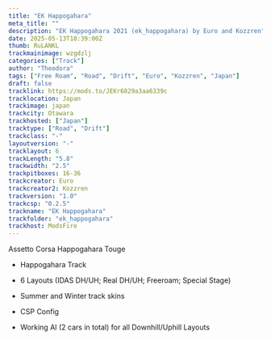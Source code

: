 ```yaml
---
title: "EK Happogahara"
meta_title: ""
description: "EK Happogahara 2021 (ek_happogahara) by Euro and Kozzren"
date: 2025-05-13T18:39:00Z
thumb: RuLANKL
trackmainimage: wzgdzlj
categories: ["Track"]
author: "Theodora"
tags: ["Free Roam", "Road", "Drift", "Euro", "Kozzren", "Japan"]
draft: false
tracklink: https://mods.to/JEKr6829a3aa6339c
tracklocation: Japan
trackimage: japan
trackcity: Otawara
trackhosted: ["Japan"]
tracktype: ["Road", "Drift"]
trackclass: "-" 
layoutversion: "-"
tracklayout: 6
trackLength: "5.8"
trackwidth: "2.5"
trackpitboxes: 16-36
trackcreator: Euro
trackcreator2: Kozzren
trackversion: "1.0"
trackcsp: "0.2.5"
trackname: "EK Happogahara"
trackfolder: "ek_happogahara"
trackhost: ModsFire
---
```


Assetto Corsa Happogahara Touge

+ Happogahara Track

+ 6 Layouts (IDAS DH/UH; Real DH/UH; Freeroam; Special Stage)

+ Summer and Winter track skins

+ CSP Config

+ Working AI (2 cars in total) for all Downhill/Uphill Layouts
